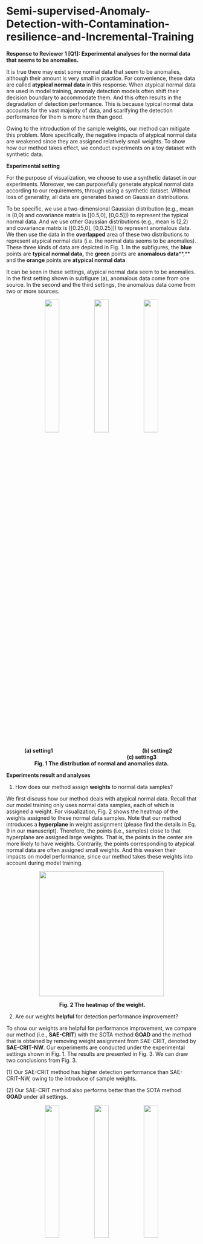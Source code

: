 # Semi-supervised-Anomaly-Detection-with-Contamination-resilience-and-Incremental-Training


**Response to Reviewer 1 [Q1]: Experimental analyses for the normal data that seems to be anomalies.**

It is true there may exist some normal data that seem to be anomalies, although their amount is very small in practice. For convenience, these data are called **atypical normal data** in this response. When atypical normal data are used in model training, anomaly detection models often shift their decision boundary to accommodate them. And this often results in the degradation of detection performance. This is because typical normal data accounts for the vast majority of data, and scarifying the detection performance for them is more harm than good.

Owing to the introduction of the sample weights, our method can mitigate this problem. More specifically, the negative impacts of atypical normal data are weakened since they are assigned relatively small weights. To show how our method takes effect, we conduct experiments on a toy dataset with synthetic data.

**Experimental setting**

For the purpose of visualization, we choose to use a synthetic dataset in our experiments. Moreover, we can purposefully generate atypical normal data according to our requirements, through using a synthetic dataset. Without loss of generality, all data are generated based on Gaussian distributions.

To be specific, we use a two-dimensional Gaussian distribution (e.g., mean is (0,0) and covariance matrix is [[0.5,0], [0,0.5]]) to represent the typical normal data. And we use other Gaussian distributions (e.g., mean is (2,2) and covariance matrix is [[0.25,0], [0,0.25]]) to represent anomalous data. We then use the data in the **overlapped** area of these two distributions to represent atypical normal data (i.e. the normal data seems to be anomalies). These three kinds of data are depicted in Fig. 1. In the subfigures, the **blue** points are **typical normal data,** the **green** points are **anomalous data****,** and the **orange** points are **atypical normal data**.

It can be seen in these settings, atypical normal data seem to be anomalies. In the first setting shown in subfigure (a), anomalous data come from one source. In the second and the third settings, the anomalous data come from two or more sources. 




<figure>
    <div align="center"/>
    <img src="https://github.com/WWW2022-2519/Semi-supervised-Anomaly-Detection-with-Contamination-resilience-and-Incremental-Training/blob/main/figure1.png" width =30%/>
    <img src="https://github.com/WWW2022-2519/Semi-supervised-Anomaly-Detection-with-Contamination-resilience-and-Incremental-Training/blob/main/figure2.png" width =30%/>    
    <img src="https://github.com/WWW2022-2519/Semi-supervised-Anomaly-Detection-with-Contamination-resilience-and-Incremental-Training/blob/main/figure3.png" width =30%/>

  
   **(a) setting1          &ensp;&ensp; &ensp;&ensp;&ensp;&ensp;&ensp;&ensp;&ensp;&ensp; &ensp;&ensp;&ensp;&ensp; &ensp;&ensp;&ensp;&ensp; &ensp;&ensp;&ensp;&ensp; &ensp;&ensp;&ensp;&ensp; &ensp;&ensp;&ensp;&ensp;         (b) setting2              &ensp;&ensp; &ensp;&ensp;&ensp;&ensp;&ensp;&ensp;&ensp;&ensp; &ensp;&ensp;&ensp;&ensp;&ensp;&ensp;&ensp;&ensp; &ensp;&ensp;&ensp;&ensp; &ensp;&ensp;&ensp;&ensp; &ensp;&ensp;&ensp;&ensp;     (c) setting3**                        
   **Fig. 1 The distribution of normal and anomalies data.**
</figure>


    
**Experiments result and analyses**

1. How does our method assign **weights** to normal data samples?

We first discuss how our method deals with atypical normal data. Recall that our model training only uses normal data samples, each of which is assigned a weight. For visualization, Fig. 2 shows the heatmap of the weights assigned to these normal data samples. Note that our method introduces a **hyperplane** in weight assignment (please find the details in Eq. 9 in our manuscript). Therefore, the points (i.e., samples) close to that hyperplane are assigned large weights. That is, the points in the center are more likely to have weights. Contrarily, the points corresponding to atypical normal data are often assigned small weights. And this weaken their impacts on model performance, since our method takes these weights into account during model training.


<figure>
    <div align="center"/>
    <img 
   src="https://github.com/WWW2022-2519/Semi-supervised-Anomaly-Detection-with-Contamination-resilience-and-Incremental-Training/blob/main/figure4.png" width =330/ >



​                                                                                                  **Fig. 2 The heatmap of the weight.**
</figure>


 
  
 2. Are our weights **helpful** for detection performance improvement?

To show our weights are helpful for performance improvement, we compare our method (i.e., **SAE-CRIT**) with the SOTA method **GOAD** and the method that is obtained by removing weight assignment from SAE-CRIT, denoted by **SAE-CRIT-NW**. Our experiments are conducted under the experimental settings shown in Fig. 1. The results are presented in Fig. 3. We can draw two conclusions from Fig. 3. 

(1)	Our SAE-CRIT method has higher detection performance than SAE-CRIT-NW, owing to the introduce of sample weights.  

(2)	Our SAE-CRIT method also performs better than the SOTA method **GOAD** under all settings.  


<figure>
    <div align="center"/>
    <img src="https://github.com/WWW2022-2519/Semi-supervised-Anomaly-Detection-with-Contamination-resilience-and-Incremental-Training/blob/main/figure5.png" width =30%/>
    <img src="https://github.com/WWW2022-2519/Semi-supervised-Anomaly-Detection-with-Contamination-resilience-and-Incremental-Training/blob/main/figure6.png" width =30%/>
    <img src="https://github.com/WWW2022-2519/Semi-supervised-Anomaly-Detection-with-Contamination-resilience-and-Incremental-Training/blob/main/figure7.png" width =30%/>


​                                                                        **(a) setting1         &ensp; &ensp;&ensp; &ensp;&ensp;&ensp;&ensp;&ensp;&ensp;&ensp;&ensp; &ensp;&ensp; &ensp;&ensp;&ensp;&ensp; &ensp;&ensp;&ensp;&ensp; &ensp;&ensp;&ensp;&ensp; &ensp;&ensp;&ensp;&ensp;           (b) setting2       &ensp;  &ensp;&ensp; &ensp;&ensp;&ensp;&ensp;&ensp;&ensp;&ensp;&ensp; &ensp;&ensp;&ensp;&ensp; &ensp;&ensp;&ensp;&ensp; &ensp;&ensp;&ensp;&ensp; &ensp;&ensp;&ensp;&ensp; &ensp;&ensp;&ensp;&ensp;          (c) setting3**

​                                                                **Fig. 3 Comparing different methods under various settings.**
 </figure>  
    
    
    
**Response to Reviewer 3 [Q1]: The theoretical analyses about why our method is not affected by low base-rate.**

Thanks for your comment on this problem. We learn much from your comment and the recommended paper. In the following, we first explain why the **base-rate fallacy** considered in Axelsson’s TISSEC 2002 paper often occurs in **supervised and Bayes theory based methods**. We then discuss why our method is not affected by low base-rate. Finally, we supply the derivation process of our method to show that our method has no intersection with low base-rate fallacy.

**(1) Base-rate fallacy**

The base-rate fallacy [1] is people’s tendency to ignore base rates in favor of, e.g., individuating information (when such is available), rather than integrate the two. 

We first summarize the analyses presented in Axelsson’s TISSEC 2002 paper as follows. In this paper, the authors' analyses starts from the Bayes's theorem, i.e., 

<img src="https://github.com/WWW2022-2519/Semi-supervised-Anomaly-Detection-with-Contamination-resilience-and-Incremental-Training/blob/main/image-20211207201049937.png" width=330 />

where *P(y)* represents prior probability, *P(X|y)* denotes posterior probability, *P(y|X)* is the class conditional probability, and *n* is the number of classes. For example, *n*  is set to *2* in anomaly detection tasks.

Accordingly, a **supervised** classification problem is divided into two stages: inference and decision.
In the inference stage, training data are used to learn posterior probabilities *P(X|y)*. In the decision stage, these posterior probabilities are employed to estimate class conditional probability *P(y|X)*. In practice, *P(X|y)* is often used to substitute *P(y|X)*. **Due to the low base-rate of data in a certain class,*P(X|y)* calculated from training data is heavily unequal to the class conditional probability *P(y|X)*, hence resulting in poor classification performance**. And this problem is termed base-rate fallacy.

Now we apply the above analyses to **supervised** anomaly detection tasks. In these tasks, there are two classes, i.e.,  the normal class (its data is denoted by *x1*) and the anomalous class (its data is denoted by *x2*). We define their labels by *y1* and *y2*, respectively. In training set, the ratio of the anomalous data *x2* to total data *x1+x2* is *1\%*. **This setting corresponds to the low base-rate of *1\%* mentioned by Reviewer 3**. Furthermore, we assume the posterior probability *P(x2| y2)* is *99%*, following the Axelsson’s TISSEC 2002 paper. Then the class conditional probability * P(y2 |x2)* can be calculated as

<img src="https://github.com/WWW2022-2519/Semi-supervised-Anomaly-Detection-with-Contamination-resilience-and-Incremental-Training/blob/main/image-20211207201615447.png" width =500 />

In this case, the class conditional probability *P(y2|x2)*  (i.e., *50%*) and posterior probabilities *P(x2 | y2)* (i.e., *99%*) are heavily unequal to each other. **And this result tells us that the low base-rate indeed brings trouble in supervised anomaly detection methods.**  Hence, low base-rate is often emphasized in the studies of supervised anomaly detection. 

**(2) Our method is not affected by low base-rate. Why?**

Due to the following two reasons, we think our method is not affected by low base-rate.

* Due to the absence of prior probability, many methods choose to estimate the posterior probability *P(X | y)*, thus causing the low base-rate fallacy. The maximum likelihood rule chooses likelihood probability function maximization as the objective function. However, our method relies on the **least square method**  instead of the estimation of posterior probability *P(X | y)*. More specifically, our method takes the sum of the squares of the difference between the estimated value and the observed value as the loss function (please find the details at [1]). 
* Our method is **semi-supervised** instead of supervised. In our model training, we do not use anomalous data at all. Note that in anomaly detection tasks, the base-rate is the ratio of anomalous data amount to all training data amount. Therefore, the low base-rate problem does not exist in our work. 

Furthermore, it is worth noting that we use a ratio of *20%* in our experiments. We are sorry about the confusion. In fact, the ratio *20%* is not the base-rate. It is the proportion of anomalous data in our dataset KDD. To our knowledge, many related works use this dataset KDD and follow this setting. So we use this ratio in our model test. Moreover, our method is semi-supervised, and hence we do not use anomalous data in model training. As a result, this setting (i.e., *20%*) does not affect the anomaly detection capability of our model (the anomaly detection capability heavily depends on model training instead of model test). 

**(3) Derivation process of our method**

The relationship between Maximum a posteriori estimation (MAP) and our method

 A maximum posterior estimate is a point estimate of a quantity that is difficult to observe based on empirical data.

<img src="https://github.com/WWW2022-2519/Semi-supervised-Anomaly-Detection-with-Contamination-resilience-and-Incremental-Training/blob/main/image-20211207201715777.png" width =600 />

We set  *e=Y-XW*, if the <img src="https://github.com/WWW2022-2519/Semi-supervised-Anomaly-Detection-with-Contamination-resilience-and-Incremental-Training/blob/main/image-20211207202545652.png" alt="image-20211207202545652" width =100 align="middle" /> and  *W~Lapace(0,b)*, the parameter *W* can be estimated by the Maximum a posteriori estimation as follows:

<img src="https://github.com/WWW2022-2519/Semi-supervised-Anomaly-Detection-with-Contamination-resilience-and-Incremental-Training/blob/main/image-20211207202011826.png" width =600 />

So when the <img src="https://github.com/WWW2022-2519/Semi-supervised-Anomaly-Detection-with-Contamination-resilience-and-Incremental-Training/blob/main/image-20211207202545652.png" alt="image-20211207202545652" width =100 align="middle" /> and  *W~Lapace(0,b)*, The MAP estimation is equal to our method in the mathematical form, but there is no essential connection between the two, so there is no base-rate fallacy in our article.



[1] Refenes A N , Bentz Y , Bunn D W , et al. Financial time series modelling with discounted least squares backpropagation[J]. Neurocomputing, 1997, 14(2):123-138.
